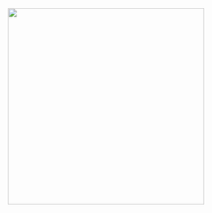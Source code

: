 <div align="center">
  <img height="400" src="https://github.com/maketheworldwise/maketheworldwise/assets/89061493/97088c51-7e98-44a1-a7b2-1d3ac41971d7"  />
</div>
